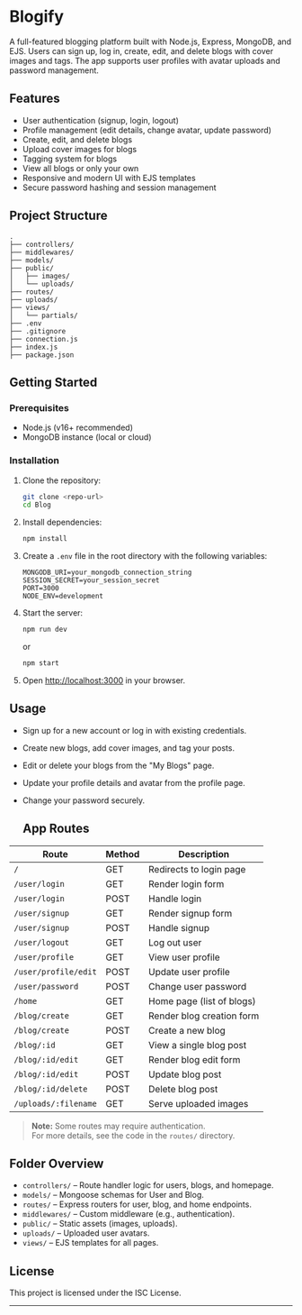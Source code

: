 # Blogify

A full-featured blogging platform built with Node.js, Express, MongoDB, and EJS. Users can sign up, log in, create, edit, and delete blogs with cover images and tags. The app supports user profiles with avatar uploads and password management.

## Features

- User authentication (signup, login, logout)
- Profile management (edit details, change avatar, update password)
- Create, edit, and delete blogs
- Upload cover images for blogs
- Tagging system for blogs
- View all blogs or only your own
- Responsive and modern UI with EJS templates
- Secure password hashing and session management

## Project Structure

```
.
├── controllers/
├── middlewares/
├── models/
├── public/
│   ├── images/
│   └── uploads/
├── routes/
├── uploads/
├── views/
│   └── partials/
├── .env
├── .gitignore
├── connection.js
├── index.js
├── package.json
```

## Getting Started

### Prerequisites

- Node.js (v16+ recommended)
- MongoDB instance (local or cloud)

### Installation

1. Clone the repository:
    ```sh
    git clone <repo-url>
    cd Blog
    ```

2. Install dependencies:
    ```sh
    npm install
    ```

3. Create a `.env` file in the root directory with the following variables:
    ```
    MONGODB_URI=your_mongodb_connection_string
    SESSION_SECRET=your_session_secret
    PORT=3000
    NODE_ENV=development
    ```

4. Start the server:
    ```sh
    npm run dev
    ```
    or
    ```sh
    npm start
    ```

5. Open [http://localhost:3000](http://localhost:3000) in your browser.

## Usage

- Sign up for a new account or log in with existing credentials.
- Create new blogs, add cover images, and tag your posts.
- Edit or delete your blogs from the "My Blogs" page.
- Update your profile details and avatar from the profile page.
- Change your password securely.

  ## App Routes

| Route                | Method | Description                                 |
|----------------------|--------|---------------------------------------------|
| `/`                  | GET    | Redirects to login page                     |
| `/user/login`        | GET    | Render login form                           |
| `/user/login`        | POST   | Handle login                                |
| `/user/signup`       | GET    | Render signup form                          |
| `/user/signup`       | POST   | Handle signup                               |
| `/user/logout`       | GET    | Log out user                                |
| `/user/profile`      | GET    | View user profile                           |
| `/user/profile/edit` | POST   | Update user profile                         |
| `/user/password`     | POST   | Change user password                        |
| `/home`              | GET    | Home page (list of blogs)                   |
| `/blog/create`       | GET    | Render blog creation form                   |
| `/blog/create`       | POST   | Create a new blog                           |
| `/blog/:id`          | GET    | View a single blog post                     |
| `/blog/:id/edit`     | GET    | Render blog edit form                       |
| `/blog/:id/edit`     | POST   | Update blog post                            |
| `/blog/:id/delete`   | POST   | Delete blog post                            |
| `/uploads/:filename` | GET    | Serve uploaded images                       |

> **Note:** Some routes may require authentication.  
> For more details, see the code in the `routes/` directory.

## Folder Overview

- `controllers/` – Route handler logic for users, blogs, and homepage.
- `models/` – Mongoose schemas for User and Blog.
- `routes/` – Express routers for user, blog, and home endpoints.
- `middlewares/` – Custom middleware (e.g., authentication).
- `public/` – Static assets (images, uploads).
- `uploads/` – Uploaded user avatars.
- `views/` – EJS templates for all pages.

## License

This project is licensed under the ISC License.

---
